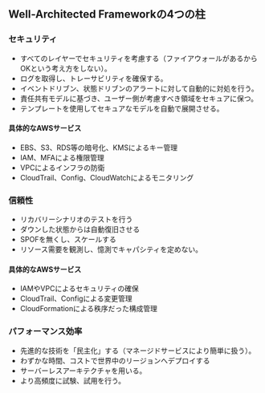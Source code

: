 Well-Architected Frameworkの4つの柱
----

### セキュリティ

* すべてのレイヤーでセキュリティを考慮する（ファイアウォールがあるからOKという考え方をしない）。
* ログを取得し、トレーサビリティを確保する。
* イベントドリブン、状態ドリブンのアラートに対して自動的に対処を行う。
* 責任共有モデルに基づき、ユーザー側が考慮すべき領域をセキュアに保つ。
* テンプレートを使用してセキュアなモデルを自動で展開させる。

#### 具体的なAWSサービス

* EBS、S3、RDS等の暗号化、KMSによるキー管理
* IAM、MFAによる権限管理
* VPCによるインフラの防衛
* CloudTrail、Config、CloudWatchによるモニタリング

### 信頼性

* リカバリーシナリオのテストを行う
* ダウンした状態からは自動復旧させる
* SPOFを無くし、スケールする
* リソース需要を観測し、憶測でキャパシティを定めない。

#### 具体的なAWSサービス

* IAMやVPCによるセキュリティの確保
* CloudTrail、Configによる変更管理
* CloudFormationによる秩序だった構成管理

### パフォーマンス効率

* 先進的な技術を「民主化」する（マネージドサービスにより簡単に扱う）。
* わずかな時間、コストで世界中のリージョンへデプロイする
* サーバーレスアーキテクチャを用いる。
* より高頻度に試験、試用を行う。

